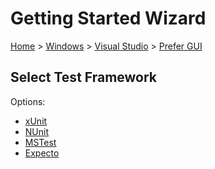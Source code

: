 # Getting Started Wizard

[Home](/docs/wiz/readme.md) > [Windows](Windows.md) > [Visual Studio](Windows_VisualStudio.md) > [Prefer GUI](Windows_VisualStudio_Gui.md)

## Select Test Framework

Options:
 * [xUnit](Windows_VisualStudio_Gui_xUnit.md)
 * [NUnit](Windows_VisualStudio_Gui_NUnit.md)
 * [MSTest](Windows_VisualStudio_Gui_MSTest.md)
 * [Expecto](Windows_VisualStudio_Gui_Expecto.md)
